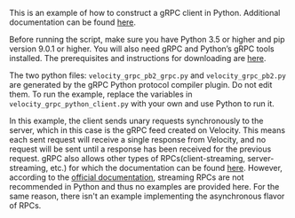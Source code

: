 This is an example of how to construct a gRPC client in Python. Additional documentation can be found [here](https://grpc.io/docs/languages/python/).

Before running the script, make sure you have Python 3.5 or higher and pip version 9.0.1 or higher. You will also need gRPC and Python’s gRPC tools installed. The prerequisites and instructions for downloading are [here](https://grpc.io/docs/languages/python/quickstart/).

The two python files: `velocity_grpc_pb2_grpc.py` and `velocity_grpc_pb2.py` are generated by the gRPC Python protocol compiler plugin. Do not edit them. To run the example, replace the variables in `velocity_grpc_python_client.py` with your own and use Python to run it.

In this example, the client sends unary requests synchronously to the server, which in this case is the gRPC feed created on Velocity. This means each sent request will receive a single response from Velocity, and no request will be sent until a response has been received for the previous request. gRPC also allows other types of RPCs(client-streaming, server-streaming, etc.) for which the documentation can be found [here](https://grpc.io/docs/what-is-grpc/core-concepts/#rpc-life-cycle). However, according to the [official documentation](https://grpc.io/docs/guides/performance/#python), streaming RPCs are not recommended in Python and thus no examples are provided here. For the same reason, there isn't an example implementing the asynchronous flavor of RPCs.

